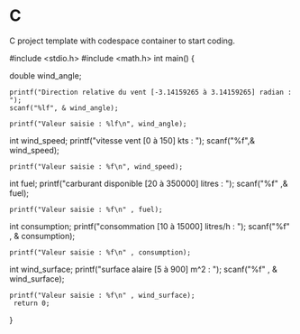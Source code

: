 # C
C project template with codespace container to start coding.

#include <stdio.h>
#include <math.h>
int main() 
{


double wind_angle;

    printf("Direction relative du vent [-3.14159265 à 3.14159265] radian : ");
    scanf("%lf", & wind_angle); 

    printf("Valeur saisie : %lf\n", wind_angle);

    

int wind_speed;
    printf("vitesse vent [0 à 150] kts : ");
    scanf("%f",& wind_speed);

    printf("Valeur saisie : %f\n", wind_speed);

int fuel;
    printf("carburant disponible [20 à 350000] litres : ");
    scanf("%f" ,& fuel);

    printf("Valeur saisie : %f\n" , fuel);

int consumption; 
    printf("consommation [10 à 15000] litres/h : "); 
    scanf("%f" , & consumption); 

    printf("Valeur saisie : %f\n" , consumption); 

int wind_surface; 
    printf("surface alaire [5 à 900] m^2 : "); 
    scanf("%f" , & wind_surface); 

    printf("Valeur saisie : %f\n" , wind_surface); 
     return 0;
}



